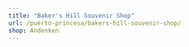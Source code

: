 ```yaml
---
title: "Baker's Hill Souvenir Shop"
url: /puerto-princesa/bakers-hill-souvenir-shop/
shop: Andenken
---
```


